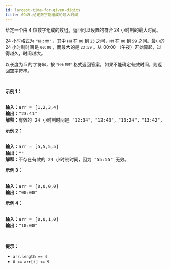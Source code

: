 ```yaml
---
id: largest-time-for-given-digits
title: 0949.给定数字能组成的最大时间
---
```

给定一个由 4 位数字组成的数组，返回可以设置的符合 24 小时制的最大时间。

24 小时格式为 <code>&#34;HH:MM&#34;</code> ，其中 <code>HH</code> 在 <code>00</code> 到 <code>23</code> 之间，<code>MM</code> 在 <code>00</code> 到 <code>59</code> 之间。最小的 24 小时制时间是 <code>00:00</code> ，而最大的是 <code>23:59</code> 。从 00:00 （午夜）开始算起，过得越久，时间越大。

以长度为 5 的字符串，按 <code>&#34;HH:MM&#34;</code> 格式返回答案。如果不能确定有效时间，则返回空字符串。

 

**示例 1：**


<pre><br/><strong>输入：</strong>arr = [1,2,3,4]<br/><strong>输出：</strong>&#34;23:41&#34;<br/><strong>解释：</strong>有效的 24 小时制时间是 &#34;12:34&#34;，&#34;12:43&#34;，&#34;13:24&#34;，&#34;13:42&#34;，&#34;14:23&#34;，&#34;14:32&#34;，&#34;21:34&#34;，&#34;21:43&#34;，&#34;23:14&#34; 和 &#34;23:41&#34; 。这些时间中，&#34;23:41&#34; 是最大时间。<br/></pre>

**示例 2：**


<pre><br/><strong>输入：</strong>arr = [5,5,5,5]<br/><strong>输出：</strong>&#34;&#34;<br/><strong>解释：</strong>不存在有效的 24 小时制时间，因为 &#34;55:55&#34; 无效。<br/></pre>

**示例 3：**


<pre><br/><strong>输入：</strong>arr = [0,0,0,0]<br/><strong>输出：</strong>&#34;00:00&#34;<br/></pre>

**示例 4：**


<pre><br/><strong>输入：</strong>arr = [0,0,1,0]<br/><strong>输出：</strong>&#34;10:00&#34;<br/></pre>

 

**提示：**


- <code>arr.length == 4</code>
- <code>0 &lt;= arr[i] &lt;= 9</code>
